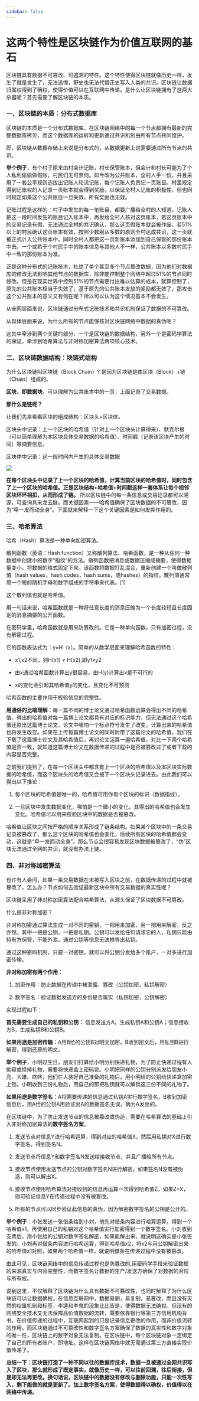 ```yaml
---
sidebar: false
---
```


# 这两个特性是区块链作为价值互联网的基石

区块链具有数据不可篡改、可追溯的特性。这个特性使得区块链就像历史一样，发生了就是发生了，无法追悔，野史也无法代替正史写入人类的共识。区块链让数据归属权得到了确权，使得价值可以在互联网中传递。是什么让区块链拥有了这两大杀器呢？首先需要了解区块链的本质。

### 一、区块链的本质：分布式数据库

区块链的本质是一个分布式数据库，在区块链网络中的每一个节点都拥有最新的完整数据库拷贝，而这个数据库的运转和更新通过共识机制由所有节点共同维护。

即，区块链从数据存储上来说是分布式的，从数据更新上说需要通过所有节点的共识。

**举个例子**，有个村子原来由村会计记账，村长保管账本，但会计和村长可能为了个人私利偷偷做假账，村民们无可奈何。如今改为公共账本，全村人手一份，并且采用了一套公平规则选拔出记账人轮流记账，每个记账人负责记一页账目。村里规定得到记账权的人记录一页账本就会得到奖励，以保证全村人记账的积极性，但也同时规定如果这个公共账目一旦失效，所有奖励也无效。

记账过程是这样的：村子中发生的每一笔账目，都要广播给全村的人知道。记账人把这一段时间发生的账目记入账本中，再发给全村人核对这页账本，若这页账本中的交易记录有假，无法通过全村的共识确认，那么这页假账本就会被作废。若51%以上的村民确认这页账本有效，按照少数服从多数的原则全村达成共识，这一页就被正式计入公共账本中。同时全村人都把这一页新账本添加到自己保管的那份账本中去。一个或若干个村民手中的账本信息与其他人不一样，公共账本以多数村民手中一致的那份账本为准。

正是这种分布式的记账技术，杜绝了单个甚至多个节点篡改数据，因为他们对数据库的修改无法影响其他节点的数据库，除非能控制整个网络中超过51%的节点同时修改。但是在现实世界中控制51%的节点需要付出难以估算的成本，就算控制了，原先的公共账本相当于失效了，基于原先的公共账本发放的奖励都无效了，那攻击这个公共账本的意义又有何在呢？所以可以认为这个情况基本不会发生。

从全网层面来说，区块链通过分布式记账技术和共识机制保证了数据的不可篡改。

从具体层面来说，为什么所有的节点能够核对区块链网络中数据的真伪呢？

这其中牵涉到两个关键的部分，一个是区块链的数据结构，另外一个是密码学算法的保证，牵涉到哈希算法与非对称加密算法两项核心技术。

### 二、区块链数据结构：块链式结构

为什么区块链叫区块链（Block Chain）? 是因为区块链是由区块（Block）+链（Chain）组成的。

**区块，即数据块**，可以理解为公共账本中的一页，上面记录了交易数据。

**那什么是链呢？**

让我们先来看看区块的组成结构：区块头+区块体。

区块头中记录：上一个区块的哈希值（针对上一个区块头计算得来）、默克尔根（可以简单理解为本区块具体交易数据的哈希值）、时间戳（记录该区块产生的时间）等摘要信息。

区块体中记录：这一段时间内产生的具体交易数据

![](./image//021-00.jpg)

**在每个区块头中记录了上一个区块的哈希值，计算当前区块的哈希值时，同时包含了上一个区块的哈希值。正是区块结构+哈希值+时间戳这样一套体系让每个相邻区块环环相扣，从而形成了链。** 所以区块链中的每一条信息或交易记录都可以溯源，可查询其来龙去脉。而关键因素——哈希值确保了区块数据的不可篡改，因为“牵一发而动全身”。下面就来解释一下这个关键因素是如何发挥作用的。

### 三、哈希算法

哈希（Hash）算法是一种单向加密算法。

散列函数（英语：Hash function）又称散列算法、哈希函数，是一种从任何一种数据中创建小的数字“指纹”的方法。散列函数把消息或数据压缩成摘要，使得数据量变小，将数据的格式固定下来。该函数将数据打乱混合，重新创建一个叫做散列值（hash values，hash codes，hash sums，或hashes）的指纹。散列值通常用一个短的随机字母和数字组成的字符串来代表。[1]

这个散列值也就是哈希值。

用一句话来说，哈希函数就是一种将任意长度的消息压缩为一个长度较短且长度固定的消息摘要的公开函数。

在密码学里，哈希函数就是用来防篡改的。它是一种单向函数，只有加密过程，没有解密过程。

它的函数表达式为：y=H（x）。简单的从数学层面来理解哈希函数的特性：

- x1,x2不同，则H(x1) ≠ H(x2),即y1≠y2

- 由x通过哈希函数计算出y很容易，由H(y)计算出x是不可行的

- x的变化会引起其哈希值y的变化，且变化不可预测

哈希函数的主要作用于校验信息的完整性。

**用通俗的比喻理解**：每一篇不同的博士论文通过哈希函数运算会得出不同的哈希值，得出的哈希值对每一篇博士论文都具有对应的标识能力，但无法通过这个哈希值还原出这篇博士论文。论文中哪怕一个标点符号发生了改变，计算出来的哈希值也将发生改变。如果在上传每篇博士论文的同时附带了这篇论文的哈希值，我们在下载了这篇博士论文及其哈希值后，再对论文运算一遍哈希值，对比一下两个哈希值是否一致，就知道这篇博士论文在数据传递的过程中是否被篡改过了或者下载的内容是否完整。

之前我们提到了，在每一个区块头中都含有上一个区块的哈希值以及本区块实际数据的哈希值，而这个区块头的哈希值又会被下一个区块头记录进去。由此我们可以得出以下推论：

1. 每个区块的哈希值是唯一的，哈希值可用作每个区块的标识（数据指纹）。

2. 一旦区块中发生数据变化，哪怕是一个微小的变化，其得出的哈希值也会发生变化。哈希值可以用来校验区块中的数据是否被篡改。

哈希值让区块之间按严格的顺序关系形成了链条结构。如果某个区块中的一条交易记录被篡改了，那么这个区块的哈希值也会变化，后续所有区块的哈希值都会变动，这就是“牵一发而动全身”。那么节点会很容易发现区块数据被篡改了，“伪”区块无法通过全网的共识，就没有办法上链。

### 四、非对称加密算法

也许有人会问，如果一条交易数据在未被写入区块之前，在数据传递的过程中就被篡改了，怎么办？节点如何去验证最新区块中所有交易数据的真实性呢？

区块链采用了非对称加密算法配合哈希算法，从源头保证了区块数据不可篡改。

什么是非对称加密？

非对称加密通过算法生成一对不同的密钥，一把用来加密，另一把用来解密，反之亦然。其中一把是公钥，一把是私钥。公钥可以发给任何请求它的人，私钥只能由持有方保管，不能外泄。通过公钥等信息无法推导出私钥。

通过这种密码机制，只要一对密钥，就可以将公钥分发给多个账户，一对多进行加密传输。

**非对称加密有两个作用：**

1. 加密作用：防止数据在传递中被泄露、篡改（公钥加密，私钥解密）

2. 数字签名：验证数据发送方的身份是否属实（私钥加密，公钥解密）

实现过程如下：

**首先需要生成自己的私钥和公钥：** 信息发送方A，生成私钥A和公钥A；信息接收方B，生成私钥B和公钥B。

**如果用途是加密传输**：A用B给的公钥B对明文加密，B收到密文后，用私钥B进行解密，得到还原的明文。

**举个例子**，小明过生日，朋友们打算给小明分别快递礼物，为了防止快递过程有人偷窥或换掉礼物，需要将快递盒上密码锁。小明把同样的公钥分别派发给朋友小亮、大雄、咚咚，他们仨人装好自己准备的礼物后，用小明给的公钥给快递盒加密上锁。小明收到三份礼物后，用自己的那把私钥就可以解锁这三份不同的礼物了。

**如果用途是数字签名**：A将需要传递的信息通过私钥A实行数字签名，B收到加密信息后，用A给的公钥A用验证出A的数据签名无误，确为A发出的。

在区块链中，为了防止发送节点的信息被篡改或伪造，需要在哈希算法的基础上引入非对称加密算法的**数字签名方案**。

1. 发送节点对信息Y进行哈希运算，得到对应的哈希值X。然后用私钥对X进行数字签名，得到签名N。

2. 发送节点将信息Y和数字签名N发送给接收节点，并且广播给所有节点。

3. 接收节点使用发送节点的公钥对数字签名N进行解密，如果签名N没有被伪造，则可以解出X。

4. 接收节点使用哈希算法对接收到的信息再运算一次得到哈希值Z，如果Z=X，则可验证信息Y在传递过程中没有被篡改。

5. 所有的节点可以同步验证此信息的真伪，因为解密数字签名的公钥是公开的。

**举个例子**：小张发送一张借条给到小刘，他先对借条内容进行哈算运算，得到一个哈希值x1，再使用自己的私钥对这个哈希值实行加密得到一个数字签名。小刘收到支票后，用小张给的公钥对数字签名解密，如果能解出来，就说明这确实是小张签发的。小刘再对借条内容进行哈希运算，得到哈希值x2，将x2与用公钥解密出来的哈希值x1对照，如果两个哈希值一样，就说明借条在传递过程中没有被篡改。

由此可见，区块链网络中的信息传递过程也是防篡改的,用密码学手段来验证数据的来源真实与内容完整性，而数字签名让数据的生产/发送方确保了对数据的对应与所有权。

说到这里，不仅解释了区块链为什么具有数据不可篡改性，也同时解释了为什么区块链可以让数据确权。在信息互联网中，数据易删，易复制，易篡改，而且没有天然的权属机制和标签，李逵和李鬼的现象比比皆是，使得数据无法确权。但现有的网络安全技术又无法保障高价值数据的流转，需要依靠银行等第三方信用机构背书。在价值传递的过程中，互联网起到的只是记录信息更改的作用，而非价值流转的作用。而区块链通过不可篡改性和数字签名方案确保了数据的真实性和数字对象的唯一性，区块链上的数字对象无法复制。在区块链中，每个区块链对象一定绑定了自己的所有者账户，即地址。这样在区块链网络中就无需通过第三方直接实现价值传递了。  

**总结一下：区块链打造了一种不同以往的数据库技术，数据一旦被通过全网共识写入了区块，那么就形成了既定事实，就像历史一样，可以往前回溯，往后衔接，但是却无法再更改。换句话说，区块链中的数据没有修改与删除功能，只能一次性写入，剩下能做的就是更新了。加上数字签名方案，使得数据得以确权，价值得以在网络中传递。**
